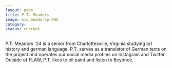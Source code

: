 ```yaml
---
layout: page
title: P.T. Meadors
image: bio_meadorsp.PNG
category:
status: current
---
```


P.T. Meadors '24 is a senior from Charlottesville, Virginia studying art history and german language. P.T. serves as a translator of German texts on the project and operates our social media profiles on Instagram and Twitter. Outside of FLAW, P.T. likes to oil paint and listen to Beyoncé.
